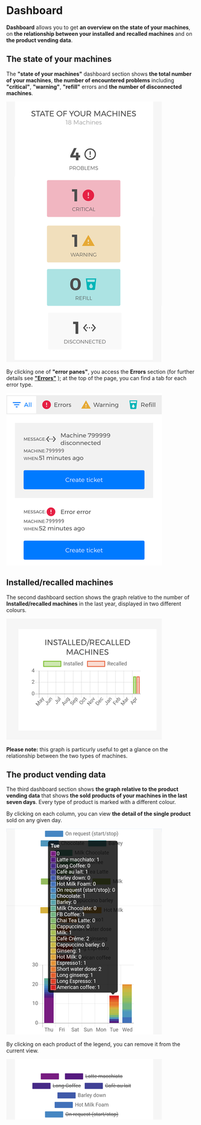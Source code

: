 # Dashboard

**Dashboard** allows you to get **an overview on the state of your machines**, on **the relationship between your installed and recalled machines** and on **the product vending data**.


## The state of your machines

The **"state of your machines"** dashboard section shows **the total number of your machines**, **the number of encountered problems** including **"critical"**, **"warning"**, **"refill"** errors and **the number of disconnected machines**.


<kbd>![State of Your Machines](_images/dashboard-state3.png)</kbd>

By clicking one of **"error panes"**, you access the **Errors** section (for further details see [**"Errors"**](https://carimali.github.io/wiki/#/docs-en/errori) ); at the top of the page, you can find a tab for each error type.

<kbd>![Sezione Errori](_images/dashboard-errors01.png)</kbd>

     
## Installed/recalled machines
 
The second dashboard section shows the graph relative to the number of **Installed/recalled machines** in the last year, displayed in two different colours.
 
 <kbd>![Macchine Installate Richiamate](_images/dashboard-installed-recalled-machines.png)</kbd>
 
 **Please note:** this graph is particurly useful to get a glance on the relationship between the two types of machines.
 
 

## The product vending data
 
The third dashboard section shows **the graph relative to the product vending data** that shows **the sold products of your machines in the last seven days**. Every type of product is marked with a different colour. 
 
 
By clicking on each column, you can view **the detail of the single product** sold on any given day.
 
 <kbd>![Product detail](_images/dashboard-prodotti-venduti01.png)</kbd>
 
By clicking on each product of the legend, you can remove it from the current view.

 <kbd>![Remove products](_images/dashboard-escludi.png)</kbd> 
